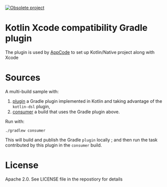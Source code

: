 [![Obsolete project](https://jb.gg/badges/obsolete.svg)](https://confluence.jetbrains.com/display/ALL/JetBrains+on+GitHub)

# Kotlin Xcode compatibility Gradle plugin

The plugin is used by [AppCode](https://jetbrains.com/appcode) to set up Kotlin/Native project along with Xcode

# Sources

A multi-build sample with:

 1. [plugin](./plugin) a Gradle plugin implemented in Kotlin and taking advantage of the `kotlin-dsl` plugin,
 2. [consumer](./consumer) a build that uses the Gradle plugin above.

Run with:

    ./gradlew consumer

This will build and publish the Gradle `plugin` locally ; and then run the task contributed by this plugin in the `consumer` build. 

# License

Apache 2.0. See LICENSE file in the repostiory for details

